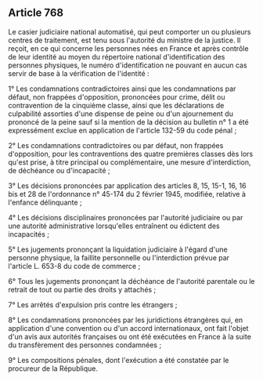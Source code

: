 Article 768
----
Le casier judiciaire national automatisé, qui peut comporter un ou plusieurs
centres de traitement, est tenu sous l'autorité du ministre de la justice. Il
reçoit, en ce qui concerne les personnes nées en France et après contrôle de
leur identité au moyen du répertoire national d'identification des personnes
physiques, le numéro d'identification ne pouvant en aucun cas servir de base à
la vérification de l'identité :

1° Les condamnations contradictoires ainsi que les condamnations par défaut, non
frappées d'opposition, prononcées pour crime, délit ou contravention de la
cinquième classe, ainsi que les déclarations de culpabilité assorties d'une
dispense de peine ou d'un ajournement du prononcé de la peine sauf si la mention
de la décision au bulletin n° 1 a été expressément exclue en application de
l'article 132-59 du code pénal ;

2° Les condamnations contradictoires ou par défaut, non frappées d'opposition,
pour les contraventions des quatre premières classes dès lors qu'est prise, à
titre principal ou complémentaire, une mesure d'interdiction, de déchéance ou
d'incapacité ;

3° Les décisions prononcées par application des articles 8, 15, 15-1, 16, 16 bis
et 28 de l'ordonnance n° 45-174 du 2 février 1945, modifiée, relative à
l'enfance délinquante ;

4° Les décisions disciplinaires prononcées par l'autorité judiciaire ou par une
autorité administrative lorsqu'elles entraînent ou édictent des incapacités ;

5° Les jugements prononçant la liquidation judiciaire à l'égard d'une personne
physique, la faillite personnelle ou l'interdiction prévue par l'article L.
653-8 du code de commerce ;

6° Tous les jugements prononçant la déchéance de l'autorité parentale ou le
retrait de tout ou partie des droits y attachés ;

7° Les arrêtés d'expulsion pris contre les étrangers ;

8° Les condamnations prononcées par les juridictions étrangères qui, en
application d'une convention ou d'un accord internationaux, ont fait l'objet
d'un avis aux autorités françaises ou ont été exécutées en France à la suite du
transfèrement des personnes condamnées ;

9° Les compositions pénales, dont l'exécution a été constatée par le procureur
de la République.
